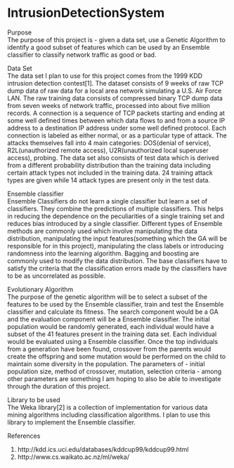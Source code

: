 IntrusionDetectionSystem
========================
Purpose<br>
The purpose of this project is - given a data set, use a Genetic Algorithm to identify a good subset of features which can be used by an Ensemble classifier to classify network traffic as good or bad. 

Data Set<br>
The data set I plan to use for this project comes from the 1999 KDD intrusion detection contest[1]. The dataset consists of 9 weeks of raw TCP dump data of raw data for a local area network simulating a U.S. Air Force LAN. The raw training data consists of compressed binary TCP dump data from seven weeks of network traffic, processed into about five million records. A connection is a sequence of TCP packets starting and ending at some well defined times between which data flows to and from a source IP address to a destination IP address under some well defined protocol. Each connection is labeled as either normal, or as a particular type of attack. 
The attacks themselves fall into 4 main categories: DOS(denial of service), R2L(unauthorized remote access), U2R(unauthorized local superuser access), probing. 
The data set also consists of test data which is derived from a different probability distribution than the training data including certain attack types not included in the training data. 24 training attack types are given while 14 attack types are present only in the test data. 

Ensemble classifier<br>
Ensemble Classifiers do not learn a single classifier but learn a set of classifiers. They combine the predictions of multiple classifiers. This helps in reducing the dependence on the peculiarities of a single training set and reduces bias introduced by a single classifier. Different types of Ensemble methods are commonly used which involve manipulating the data distribution, manipulating the input features(something which the GA will be responsible for in this project), manipulating the class labels or introducing randomness into the learning algorithm. Bagging and boosting are commonly used to modify the data distribution. The base classifiers have to satisfy the criteria that the classification errors made by the classifiers have to be as uncorrelated as possible.  

Evolutionary Algorithm<br>
The purpose of the genetic algorithm will be to select a subset of the features to be used by the Ensemble classifier, train and test the Ensemble classifier and calculate its fitness. The search component would be a GA and the evaluation component will be a Ensemble classifier. The initial population would be randomly generated, each individual would have a subset of the 41 features present in the training data set. Each individual would be evaluated using a Ensemble classifier. Once the top individuals from a generation have been found, crossover from the parents would create the offspring and some mutation would be performed on the child to maintain some diversity in the population. The parameters of - initial population size, method of crossover, mutation, selection criteria - among other parameters are something I am hoping to also be able to investigate through the duration of this project. 

Library to be used<br>
The Weka library[2] is a collection of implementation for various data mining algorithms including classification algorithms. I plan to use this library to implement the Ensemble classifier.

References<br>
<ol>
<li>http://kdd.ics.uci.edu/databases/kddcup99/kddcup99.html</li>
<li>http://www.cs.waikato.ac.nz/ml/weka/ </li>
</ol>

